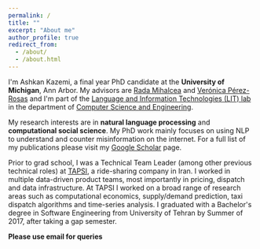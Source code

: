 ```yaml
---
permalink: /
title: ""
excerpt: "About me"
author_profile: true
redirect_from: 
  - /about/
  - /about.html
---
```


I'm Ashkan Kazemi, a final year PhD candidate at the **University of Michigan**, Ann Arbor. My advisors are [Rada Mihalcea](https://web.eecs.umich.edu/~mihalcea/) and [Verónica Pérez-Rosas](https://vrncapr.engin.umich.edu/) and I'm part of the [Language and Information Technologies (LIT) lab](https://lit.eecs.umich.edu/) in the department of [Computer Science and Engineering](https://cse.engin.umich.edu/).

My research interests are in **natural language processing** and **computational social science**. My PhD work mainly focuses on using NLP to understand and counter misinformation on the internet. For a full list of my publications please visit my [Google Scholar](https://scholar.google.com/citations?user=Vq4f4C8AAAAJ&hl=en) page.

Prior to grad school, I was a Technical Team Leader (among other previous technical roles) at [TAPSI](https://tapsi.ir/), a ride-sharing company in Iran. I worked in multiple data-driven product teams, most importantly in pricing, dispatch and data infrastructure. At TAPSI I worked on a broad range of research areas such as computational economics, supply/demand prediction, taxi dispatch algorithms and time-series analysis. I graduated with a Bachelor's degree in Software Engineering from University of Tehran by Summer of 2017, after taking a gap semester.

**Please use email for queries**
